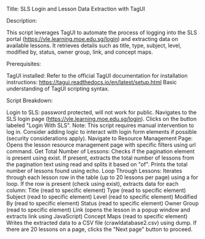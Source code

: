 Title: SLS Login and Lesson Data Extraction with TagUI

Description:

This script leverages TagUI to automate the process of logging into the SLS portal (https://vle.learning.moe.edu.sg/login) and extracting data on available lessons. It retrieves details such as title, type, subject, level, modified by, status, owner group, link, and concept maps.

Prerequisites:

TagUI installed: Refer to the official TagUI documentation for installation instructions: https://tagui.readthedocs.io/en/latest/setup.html
Basic understanding of TagUI scripting syntax.

Script Breakdown:

Login to SLS: password protected, will not work for public.
Navigates to the SLS login page (https://vle.learning.moe.edu.sg/login).
Clicks on the button labeled "Login With SLS".
Note: This script requires manual intervention to log in. Consider adding logic to interact with login form elements if possible (security considerations apply).
Navigate to Resource Management Page:
Opens the lesson resource management page with specific filters using url command.
Get Total Number of Lessons:
Checks if the pagination element is present using exist.
If present, extracts the total number of lessons from the pagination text using read and splits it based on "of".
Prints the total number of lessons found using echo.
Loop Through Lessons:
Iterates through each lesson row in the table (up to 20 lessons per page) using a for loop.
If the row is present (check using exist), extracts data for each column:
Title (read to specific element)
Type (read to specific element)
Subject (read to specific element)
Level (read to specific element)
Modified By (read to specific element)
Status (read to specific element)
Owner Group (read to specific element)
Link (opens the lesson in a popup window and extracts link using JavaScript)
Concept Maps (read to specific element)
Writes the extracted data to a CSV file (crawldatabase2.csv) using dump.
If there are 20 lessons on a page, clicks the "Next page" button to proceed.

